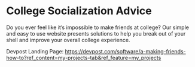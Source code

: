# College Socialization Advice
Do you ever feel like it’s impossible to make friends at college? Our simple and easy to use website presents solutions to help you break out of your shell and improve your overall college experience.

Devpost Landing Page:
https://devpost.com/software/a-making-friends-how-to?ref_content=my-projects-tab&ref_feature=my_projects
